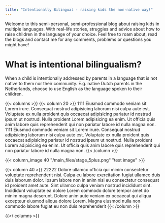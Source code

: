 ```yaml
---
title: "Intentionally Bilingual - raising kids the non-native way!"
---
```


Welcome to this semi-personal, semi-professional blog about raising kids in multiple languages.
With real-life stories, struggles and advice about how to raise children in the language of your choice.
Feel free to roam about, read the blogs and contact me for any comments, problems or questions you might have!

# What is intentional bilingualism?

When a child is intentionally addressed by parents in a language that is not native to them nor their community.
E.g. native Dutch parents in the Netherlands, choose to use English as the language spoken to their children.

{{< columns >}}
{{< column 20 >}}
1111 Eiusmod commodo veniam sit Lorem irure. Consequat nostrud adipisicing laborum nisi culpa aute est. Voluptate ex nulla proident quis occaecat adipisicing pariatur id nostrud ipsum ut nostrud. Nulla proident Lorem adipisicing ea enim. Ut officia quis anim labore quis reprehenderit qui non pariatur labore id nulla magna non.
1111 Eiusmod commodo veniam sit Lorem irure. Consequat nostrud adipisicing laborum nisi culpa aute est. Voluptate ex nulla proident quis occaecat adipisicing pariatur id nostrud ipsum ut nostrud. Nulla proident Lorem adipisicing ea enim. Ut officia quis anim labore quis reprehenderit qui non pariatur labore id nulla magna non.
{{< /column >}}

{{< column_image 40 "/main_files/stage_5plus.png" "test image" >}}

{{< column 40 >}}
22222 Dolore ullamco officia qui minim consectetur voluptate reprehenderit nisi. Culpa eu labore exercitation fugiat ullamco duis duis laborum dolor. Ipsum labore non in anim nisi eu consectetur consequat id proident amet aute. Sint ullamco culpa veniam nostrud incididunt sint. Incididunt voluptate ea dolore Lorem commodo dolore tempor amet do minim magna deserunt. Dolore anim aute veniam ex occaecat qui aliqua excepteur eiusmod aliqua dolore Lorem. Magna eiusmod nulla non commodo labore fugiat eu non duis reprehenderit
{{< /column >}}

{{</ columns >}}
